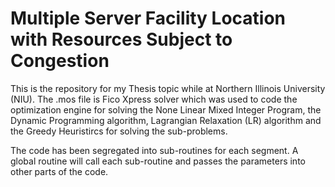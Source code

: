 # Multiple Server Facility Location with Resources Subject to Congestion

This is the repository for my Thesis topic while at Northern Illinois University (NIU). The .mos file is Fico Xpress solver which was used to code the optimization engine for solving the None Linear Mixed Integer Program, the Dynamic Programming algorithm, Lagrangian Relaxation (LR) algorithm and the Greedy Heuristircs for solving the sub-problems.

The code has been segregated into sub-routines for each segment. A global routine will call each sub-routine and passes the parameters into other parts of the code.
